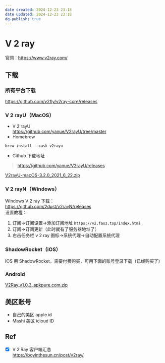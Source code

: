 ```yaml
---
date created: 2024-12-23 23:18
date updated: 2024-12-23 23:18
dg-publish: true
---
```


# V 2 ray

官网：<https://www.v2ray.com/>

## 下载

### 所有平台下载

<https://github.com/v2fly/v2ray-core/releases>

### V 2 rayU（MacOS）

- V 2 rayU<br /><https://github.com/yanue/V2rayU/tree/master>
- Homebrew

```shell
brew install --cask v2rayu
```

- Github 下载地址

> <https://github.com/yanue/V2rayU/releases>

[V2rayU-macOS-3.2.0_2021_6_22.zip](https://www.yuque.com/attachments/yuque/0/2023/zip/694278/1684772145918-82e3a232-aa59-4bc7-ac70-4da20c24987b.zip?_lake_card=%7B%22src%22%3A%22https%3A%2F%2Fwww.yuque.com%2Fattachments%2Fyuque%2F0%2F2023%2Fzip%2F694278%2F1684772145918-82e3a232-aa59-4bc7-ac70-4da20c24987b.zip%22%2C%22name%22%3A%22V2rayU-macOS-3.2.0_2021_6_22.zip%22%2C%22size%22%3A33744045%2C%22ext%22%3A%22zip%22%2C%22source%22%3A%22%22%2C%22status%22%3A%22done%22%2C%22download%22%3Atrue%2C%22taskId%22%3A%22uda0355c7-3b86-4f8e-b6a3-7e24f143930%22%2C%22taskType%22%3A%22upload%22%2C%22type%22%3A%22application%2Fx-zip-compressed%22%2C%22__spacing%22%3A%22both%22%2C%22mode%22%3A%22title%22%2C%22id%22%3A%22u16e3b3f7%22%2C%22margin%22%3A%7B%22top%22%3Atrue%2C%22bottom%22%3Atrue%7D%2C%22card%22%3A%22file%22%7D)

### V 2 rayN（Windows）

Windows V 2 ray 下载：<br /><https://github.com/2dust/v2rayN/releases><br />设置教程：

1. 订阅→订阅设置→添加订阅地址 `https://v2.fasz.top/index.html`
2. 订阅→订阅更新（此时就有了服务器地址了）
3. 右击任务栏 v 2 ray 图标→系统代理→自动配置系统代理

### ShadowRocket（iOS）

IOS 用 ShadowRocket，需要付费购买，可用下面的账号登录下载（已经购买了）

### Android

[V2Ray_v1.0.3_apkpure.com.zip](https://www.yuque.com/attachments/yuque/0/2023/zip/694278/1684772126130-fcc1cc9f-9182-4b66-9de9-c22cf4168586.zip?_lake_card=%7B%22src%22%3A%22https%3A%2F%2Fwww.yuque.com%2Fattachments%2Fyuque%2F0%2F2023%2Fzip%2F694278%2F1684772126130-fcc1cc9f-9182-4b66-9de9-c22cf4168586.zip%22%2C%22name%22%3A%22V2Ray_v1.0.3_apkpure.com.zip%22%2C%22size%22%3A17609112%2C%22ext%22%3A%22zip%22%2C%22source%22%3A%22%22%2C%22status%22%3A%22done%22%2C%22download%22%3Atrue%2C%22taskId%22%3A%22u024ef391-8264-4822-8cfe-66a32a8c5b4%22%2C%22taskType%22%3A%22upload%22%2C%22type%22%3A%22application%2Fx-zip-compressed%22%2C%22__spacing%22%3A%22both%22%2C%22mode%22%3A%22title%22%2C%22id%22%3A%22u696865e9%22%2C%22margin%22%3A%7B%22top%22%3Atrue%2C%22bottom%22%3Atrue%7D%2C%22card%22%3A%22file%22%7D)

## 美区账号

- 自己的美区 apple id
- Mashi 美区 icloud ID

## Ref

- [x] V 2 Ray 客户端汇总<br /><https://boyinthesun.cn/post/v2ray/>
